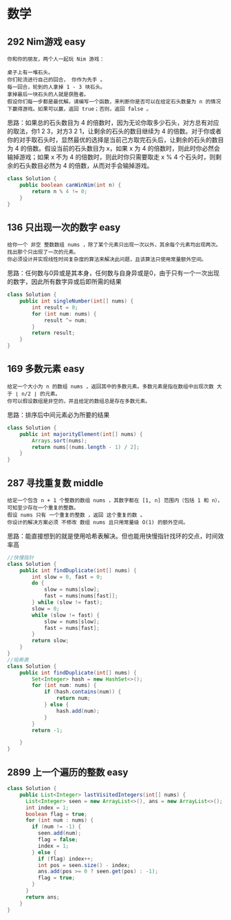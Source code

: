 # 数学

## 292 Nim游戏 easy
```
你和你的朋友，两个人一起玩 Nim 游戏：

桌子上有一堆石头。
你们轮流进行自己的回合， 你作为先手 。
每一回合，轮到的人拿掉 1 - 3 块石头。
拿掉最后一块石头的人就是获胜者。
假设你们每一步都是最优解。请编写一个函数，来判断你是否可以在给定石头数量为 n 的情况下赢得游戏。如果可以赢，返回 true；否则，返回 false 。
```
思路：如果总的石头数目为 4 的倍数时，因为无论你取多少石头，对方总有对应的取法，你1 2 3，对方3 2 1，让剩余的石头的数目继续为 4 的倍数。对于你或者你的对手取石头时，显然最优的选择是当前己方取完石头后，让剩余的石头的数目为 4 的倍数。假设当前的石头数目为 x，如果 x 为 4 的倍数时，则此时你必然会输掉游戏；如果 x 不为 4 的倍数时，则此时你只需要取走 x % 4 个石头时，则剩余的石头数目必然为 4 的倍数，从而对手会输掉游戏。
```java
class Solution {
    public boolean canWinNim(int n) {
        return n % 4 != 0;
    }
}
```
## 136 只出现一次的数字 easy
```
给你一个 非空 整数数组 nums ，除了某个元素只出现一次以外，其余每个元素均出现两次。找出那个只出现了一次的元素。
你必须设计并实现线性时间复杂度的算法来解决此问题，且该算法只使用常量额外空间。
```
思路：任何数与0异或是其本身，任何数与自身异或是0，由于只有一个一次出现的数字，因此所有数字异或后即所需的结果
```java
class Solution {
    public int singleNumber(int[] nums) {
        int result = 0;
        for (int num: nums) {
            result ^= num;
        }
        return result;
    }
}
```
## 169 多数元素 easy
```
给定一个大小为 n 的数组 nums ，返回其中的多数元素。多数元素是指在数组中出现次数 大于 ⌊ n/2 ⌋ 的元素。
你可以假设数组是非空的，并且给定的数组总是存在多数元素。
```
思路：排序后中间元素必为所要的结果
```java
class Solution {
    public int majorityElement(int[] nums) {
        Arrays.sort(nums);
        return nums[(nums.length - 1) / 2];
    }
}
```
## 287 寻找重复数 middle
```
给定一个包含 n + 1 个整数的数组 nums ，其数字都在 [1, n] 范围内（包括 1 和 n），可知至少存在一个重复的整数。
假设 nums 只有 一个重复的整数 ，返回 这个重复的数 。
你设计的解决方案必须 不修改 数组 nums 且只用常量级 O(1) 的额外空间。
```
思路：能直接想到的就是使用哈希表解决。但也能用快慢指针找环的交点，时间效率高
```java
//快慢指针
class Solution {
    public int findDuplicate(int[] nums) {
        int slow = 0, fast = 0;
        do {
            slow = nums[slow];
            fast = nums[nums[fast]];
        } while (slow != fast);
        slow = 0;
        while (slow != fast) {
            slow = nums[slow];
            fast = nums[fast];
        }
        return slow;
    }
}
//哈希表
class Solution {
    public int findDuplicate(int[] nums) {
        Set<Integer> hash = new HashSet<>();
        for (int num: nums) {
            if (hash.contains(num)) {
                return num;
            } else {
                hash.add(num);
            }
        }
        return -1;

    }
}
```
## 2899 上一个遍历的整数 easy
```java
class Solution {
    public List<Integer> lastVisitedIntegers(int[] nums) {
      List<Integer> seen = new ArrayList<>(), ans = new ArrayList<>();
      int index = 1;
      boolean flag = true;
      for (int num : nums) {
        if (num != -1) {
          seen.add(num);
          flag = false;
          index = 1;
        } else {
          if (flag) index++;
          int pos = seen.size() - index;
          ans.add(pos >= 0 ? seen.get(pos) : -1);
          flag = true;
        }
      }
      return ans;
    } 
}
```
